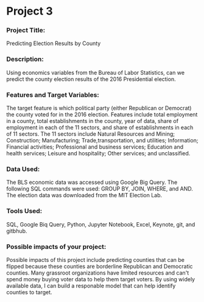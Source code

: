 # Project 3

### Project Title:

<p> Predicting Election Results by County </p>

### Description:

<p> Using economics variables from the Bureau of Labor Statistics, can we predict the county election results of the 2016 Presidential election. </p>

### Features and Target Variables:

<p> The target feature is which political party (either Republican or Democrat) the county voted for in the 2016 election. Features include total employment in a county, total establishments in the county, year of data, share of employment in each of the 11 sectors, and share of establishments in each of 11 sectors. The 11 sectors include Natural Resources and Mining; Construction; Manufacturing; Trade,transportation, and utilities; Information; Financial activities; Professional and business services; Education and health services; Leisure and hospitality; Other services; and unclassified.    </p>

### Data Used: 

<p> The BLS economic data was accessed using Google Big Query. The following SQL commands were used: GROUP BY, JOIN, WHERE, and AND. The election data was downloaded from the MIT Election Lab.  </p>

### Tools Used: 

<p> SQL, Google Biq Query, Python, Jupyter Notebook, Excel, Keynote, git, and gitbhub.  </p>

### Possible impacts of your project: 

<p> Possible impacts of this project include predicting counties that can be flipped because these counties are borderline Republican and Democratic counties. Many grassroot organizations have limited resources and can't spend money buying voter data to help them target voters. By using widely available data, I can  build a responable model that can help identify counties to target. </p>
